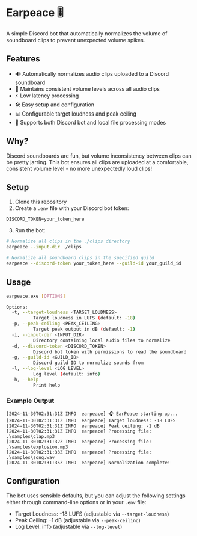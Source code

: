 # Earpeace 🎚️

A simple Discord bot that automatically normalizes the volume of soundboard clips to prevent unexpected volume spikes.
## Features

- 🔊 Automatically normalizes audio clips uploaded to a Discord soundboard
- 🎯 Maintains consistent volume levels across all audio clips
- ⚡ Low latency processing
- 🛠️ Easy setup and configuration
- 📊 Configurable target loudness and peak ceiling
- 🔄 Supports both Discord bot and local file processing modes

## Why?

Discord soundboards are fun, but volume inconsistency between clips can be pretty jarring. This bot ensures all clips are uploaded at a comfortable, consistent volume level - no more unexpectedly loud clips!

## Setup

1. Clone this repository
2. Create a `.env` file with your Discord bot token:
```
DISCORD_TOKEN=your_token_here
```
3. Run the bot:
```bash
# Normalize all clips in the ./clips directory
earpeace --input-dir ./clips

# Normalize all soundboard clips in the specified guild
earpeace --discord-token your_token_here --guild-id your_guild_id
```

## Usage

```bash
earpeace.exe [OPTIONS]

Options:
  -t, --target-loudness <TARGET_LOUDNESS>
          Target loudness in LUFS (default: -18)
  -p, --peak-ceiling <PEAK_CEILING>
          Target peak output in dB (default: -1)
  -i, --input-dir <INPUT_DIR>
          Directory containing local audio files to normalize
  -d, --discord-token <DISCORD_TOKEN>
          Discord bot token with permissions to read the soundboard
  -g, --guild-id <GUILD_ID>
          Discord guild ID to normalize sounds from
  -l, --log-level <LOG_LEVEL>
          Log level (default: info)
  -h, --help
          Print help
```

### Example Output

```
[2024-11-30T02:31:31Z INFO  earpeace] 🎧 EarPeace starting up...
[2024-11-30T02:31:31Z INFO  earpeace] Target loudness: -18 LUFS
[2024-11-30T02:31:31Z INFO  earpeace] Peak ceiling: -1 dB
[2024-11-30T02:31:31Z INFO  earpeace] Processing file: .\samples\clap.mp3
[2024-11-30T02:31:32Z INFO  earpeace] Processing file: .\samples\explosion.mp3
[2024-11-30T02:31:33Z INFO  earpeace] Processing file: .\samples\song.wav
[2024-11-30T02:31:35Z INFO  earpeace] Normalization complete!
```

## Configuration

The bot uses sensible defaults, but you can adjust the following settings either through command-line options or in your `.env` file:

- Target Loudness: -18 LUFS (adjustable via `--target-loudness`)
- Peak Ceiling: -1 dB (adjustable via `--peak-ceiling`)
- Log Level: info (adjustable via `--log-level`)